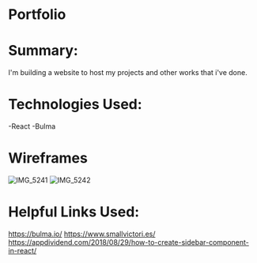# Portfolio


# Summary:
I'm building a website to host my projects and other works that i've done.


# Technologies Used:
-React
-Bulma


# Wireframes
![IMG_5241](https://user-images.githubusercontent.com/45145737/59451923-9ee97e00-8dda-11e9-8c86-855fffd587ee.jpg)
![IMG_5242](https://user-images.githubusercontent.com/45145737/59451930-a14bd800-8dda-11e9-94f2-b223eae1cec4.jpg)



# Helpful Links Used:
https://bulma.io/
https://www.smallvictori.es/
https://appdividend.com/2018/08/29/how-to-create-sidebar-component-in-react/
